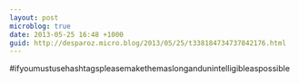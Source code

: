 ```yaml
---
layout: post
microblog: true
date: 2013-05-25 16:48 +1000
guid: http://desparoz.micro.blog/2013/05/25/t338184734737842176.html
---
```

#ifyoumustusehashtagspleasemakethemaslongandunintelligibleaspossible
